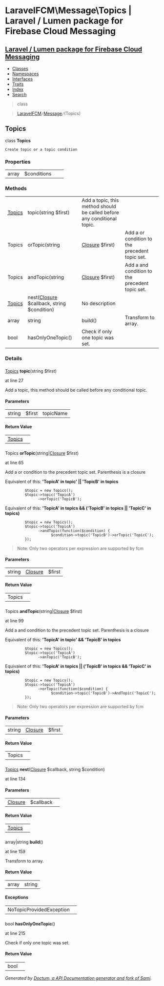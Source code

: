 # LaravelFCM\Message\Topics | Laravel / Lumen package for Firebase Cloud Messaging    

## [Laravel / Lumen package for Firebase Cloud Messaging](../../index.md)

- [Classes](../../classes.md)
- [Namespaces](../../namespaces.md)
- [Interfaces](../../interfaces.md)
- [Traits](../../traits.md)
- [Index](../../doc-index.md)
- [Search](../../search.md)

>class

>    [LaravelFCM](../../LaravelFCM.md)` / `[Message](../../LaravelFCM/Message.md)` / `(Topics)
## Topics

class **Topics**


    
    Create topic or a topic condition
    

### Properties

|   |   |   |   |
|---|---|---|---|
|<a name="property_conditions"></a> array|$conditions|||
### Methods

|   |   |   |   |
|---|---|---|---|
|[<abbr title="LaravelFCM\Message\Topics">Topics</abbr>](../../LaravelFCM/Message/Topics.md)|<a name="#method_topic"></a>topic(string $first)|Add a topic, this method should be called before any conditional topic.||
|Topics|<a name="#method_orTopic"></a>orTopic(string|[Closure](https://www.php.net/Closure) $first)|Add a or condition to the precedent topic set.||
|Topics|<a name="#method_andTopic"></a>andTopic(string|[Closure](https://www.php.net/Closure) $first)|Add a and condition to the precedent topic set.||
|[<abbr title="LaravelFCM\Message\Topics">Topics</abbr>](../../LaravelFCM/Message/Topics.md)|<a name="#method_nest"></a>nest([Closure](https://www.php.net/Closure) $callback, string $condition)|No description||
|array|string|<a name="#method_build"></a>build()|Transform to array.||
|bool|<a name="#method_hasOnlyOneTopic"></a>hasOnlyOneTopic()|Check if only one topic was set.||


### Details
<a name id="method_topic"></a>

### 
 [<abbr title="LaravelFCM\Message\Topics">Topics</abbr>](../../LaravelFCM/Message/Topics.md) **topic**(string $first)

at line 27    
    

Add a topic, this method should be called before any conditional topic.        

#### Parameters

|   |   |   |
|---|---|---|
|string|$first|topicName

#### Return Value

|   |   |
|---|---|
|[<abbr title="LaravelFCM\Message\Topics">Topics</abbr>](../../LaravelFCM/Message/Topics.md)|

<a name id="method_orTopic"></a>

### 
 Topics **orTopic**(string|[Closure](https://www.php.net/Closure) $first)

at line 65    
    

Add a or condition to the precedent topic set.        Parenthesis is a closure</p>

<p>Equivalent of this: <strong>'TopicA' in topic' || 'TopicB' in topics</strong></p>

<pre><code>         $topic = new Topics();
         $topic-&gt;topic('TopicA')
               -&gt;orTopic('TopicB');
</code></pre>

<p>Equivalent of this: <strong>'TopicA' in topics &amp;&amp; ('TopicB' in topics || 'TopicC' in topics)</strong></p>

<pre><code>         $topic = new Topics();
         $topic-&gt;topic('TopicA')
               -&gt;andTopic(function($condition) {
                     $condition-&gt;topic('TopicB')-&gt;orTopic('TopicC');
         });
</code></pre>

<blockquote>
  <p>Note: Only two operators per expression are supported by fcm</p>
</blockquote>


#### Parameters

|   |   |   |
|---|---|---|
|string|[Closure](https://www.php.net/Closure)|$first|topicName or closure

#### Return Value

|   |   |
|---|---|
|Topics|

<a name id="method_andTopic"></a>

### 
 Topics **andTopic**(string|[Closure](https://www.php.net/Closure) $first)

at line 99    
    

Add a and condition to the precedent topic set.        Parenthesis is a closure</p>

<p>Equivalent of this: <strong>'TopicA' in topic' &amp;&amp; 'TopicB' in topics</strong></p>

<pre><code>         $topic = new Topics();
         $topic-&gt;topic('TopicA')
               -&gt;anTopic('TopicB');
</code></pre>

<p>Equivalent of this: <strong>'TopicA' in topics || ('TopicB' in topics &amp;&amp; 'TopicC' in topics)</strong></p>

<pre><code>         $topic = new Topics();
         $topic-&gt;topic('TopicA')
               -&gt;orTopic(function($condition) {
                     $condition-&gt;topic('TopicB')-&gt;AndTopic('TopicC');
         });
</code></pre>

<blockquote>
  <p>Note: Only two operators per expression are supported by fcm</p>
</blockquote>


#### Parameters

|   |   |   |
|---|---|---|
|string|[Closure](https://www.php.net/Closure)|$first|topicName or closure

#### Return Value

|   |   |
|---|---|
|Topics|

<a name id="method_nest"></a>

### 
 [<abbr title="LaravelFCM\Message\Topics">Topics</abbr>](../../LaravelFCM/Message/Topics.md) **nest**([Closure](https://www.php.net/Closure) $callback, string $condition)

at line 134    
    



#### Parameters

|   |   |   |
|---|---|---|
|[Closure](https://www.php.net/Closure)|$callback||string|$condition|

#### Return Value

|   |   |
|---|---|
|[<abbr title="LaravelFCM\Message\Topics">Topics</abbr>](../../LaravelFCM/Message/Topics.md)|

<a name id="method_build"></a>

### 
 array|string **build**()

at line 159    
    

Transform to array.        

#### Return Value

|   |   |
|---|---|
|array|string|


#### Exceptions

|   |   |
|---|---|
|NoTopicProvidedException||

<a name id="method_hasOnlyOneTopic"></a>

### 
 bool **hasOnlyOneTopic**()

at line 215    
    

Check if only one topic was set.        

#### Return Value

|   |   |
|---|---|
|bool|

_Generated by [Doctum, a API Documentation generator and fork of Sami](https://github.com/code-lts/doctum)._